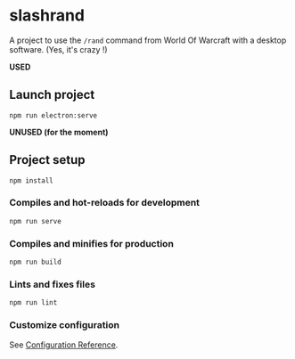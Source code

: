 # slashrand

A project to use the `/rand` command from World Of Warcraft with a desktop software. (Yes, it's crazy !)

**USED**

## Launch project
```
npm run electron:serve
```

**UNUSED (for the moment)**

## Project setup
```
npm install
```

### Compiles and hot-reloads for development
```
npm run serve
```

### Compiles and minifies for production
```
npm run build
```

### Lints and fixes files
```
npm run lint
```

### Customize configuration
See [Configuration Reference](https://cli.vuejs.org/config/).
